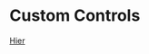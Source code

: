 # Custom Controls

[Hier](https://material.angular.io/components/form-field/examples#form-field-custom-control)
